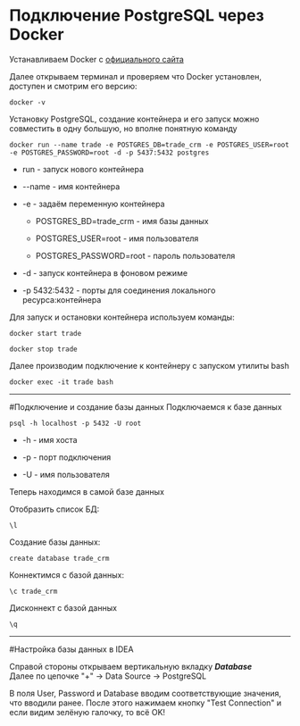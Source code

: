 # Подключение PostgreSQL через Docker

Устанавливаем Docker с [официального сайта](https://docs.docker.com/get-docker/) 

Далее открываем терминал и проверяем что Docker установлен, доступен и смотрим его версию: 
```
docker -v
```

Установку PostgreSQL, создание контейнера и его запуск можно совместить в одну большую, но вполне понятную команду
```
docker run --name trade -e POSTGRES_DB=trade_crm -e POSTGRES_USER=root -e POSTGRES_PASSWORD=root -d -p 5437:5432 postgres
```

- run - запуск нового контейнера

- --name - имя контейнера

- -e - задаём переменную контейнера

    - POSTGRES_BD=trade_crm - имя базы данных
    
    - POSTGRES_USER=root - имя пользователя
    
    - POSTGRES_PASSWORD=root - пароль пользователя

- -d - запуск контейнера в фоновом режиме

- -p 5432:5432 - порты для соединения локального ресурса:контейнера

Для запуск и остановки контейнера используем команды:

```
docker start trade

docker stop trade
```
Далее производим подключение к контейнеру с запуском утилиты bash
```
docker exec -it trade bash
```
---
#Подключение и создание базы данных
Подключаемся к базе данных

```
psql -h localhost -p 5432 -U root
```
- -h - имя хоста

- -p - порт подключения

- -U - имя пользователя
	
Теперь находимся в самой базе данных

Отобразить список БД:
```
\l
```

Создание базы данных:

```
create database trade_crm
```

Коннектимся с базой данных:

```
\c trade_crm
```

Дисконнект с базой данных

```
\q
```
--------------
#Настройка базы данных в IDEA

Справой стороны открываем вертикальную вкладку ***Database***<br/>
Далее по цепочке "+" -> Data Source -> PostgreSQL

В поля User, Password и Database вводим соответствующие значения, что вводили ранее. После этого нажимаем кнопку "Test Connection" и если видим зелёную галочку, то всё OK! 
